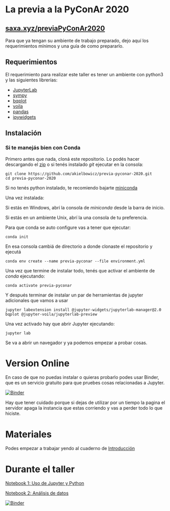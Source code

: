 # La previa a la PyConAr 2020

## [saxa.xyz/previaPyConAr2020](http://saxa.xyz/previaPyConAr2020)

Para que ya tengan su ambiente de trabajo preparado, dejo aquí los requerimientos mínimos y una guía de como prepararlo.

## Requerimientos

El requerimiento para realizar este taller es tener un ambiente con python3 y las siguientes librerías:

 - [JupyterLab]()
 - [sympy](https://docs.sympy.org/latest/tutorial/preliminaries.html)
 - [bqplot](https://github.com/bqplot/bqplot#usage)
 - [voila](https://github.com/voila-dashboards/voila#the-voil%C3%A0-gallery)
 - [pandas](http://pandas.pydata.org/docs/getting_started/index.html#intro-to-pandas)
 - [ipywidgets](https://github.com/jupyter-widgets/ipywidgets#ipywidgets-interactive-html-widgets)

## Instalación

### Si te manejás bien con Conda 

Primero antes que nada, cloná este repositorio. Lo podés hacer descargando el [zip](https://github.com/akielbowicz/pyconar-2019-jupyter-tarea/archive/master.zip) o si tenés instalado _git_ ejecutar en la consola:

```
git clone https://github.com/akielbowicz/previa-pyconar-2020.git
cd previa-pyconar-2020
```

Si no tenés python instalado, te recomiendo bajarte [miniconda](https://conda.io/miniconda.html)

Una vez instalada:

Si estás en Windows, abrí la consola de *miniconda* desde la barra de inicio.

Si estás en un ambiente Unix, abrí la una consola de tu preferencia.

Para que conda se auto configure vas a tener que ejecutar:

```
conda init
```
 
En esa consola cambiá de directorio a donde clonaste el repositorio y ejecutá
 
```
conda env create --name previa-pyconar --file environment.yml
```

Una vez que termine de instalar todo, tenés que activar el ambiente de *conda* ejecutando:

```
conda activate previa-pyconar
```

Y después terminar de instalar un par de herramientas de jupyter adicionales que vamos a usar 

```
jupyter labextension install @jupyter-widgets/jupyterlab-manager@2.0 bqplot @jupyter-voila/jupyterlab-preview
```

Una vez activado hay que abrir Jupyter ejecutando:

```
jupyter lab
```

Se va a abrir un navegador y ya podemos empezar a probar cosas.

# Version Online

En caso de que no puedas instalar o quieras probarlo podes usar Binder, que es un servicio gratuito para que pruebes cosas relacionadas a Jupyter.

[![Binder](https://mybinder.org/badge_logo.svg)](https://mybinder.org/v2/gh/akielbowicz/previa-pyconar-2020.git/HEAD?urlpath=lab)

Hay que tener cuidado porque si dejas de utilizar por un tiempo la pagina el servidor apaga la instancia que estas corriendo y vas a perder todo lo que hiciste.

# Materiales

Podes empezar a trabajar yendo al cuaderno de [Introducción](./notebooks/00_Intro.ipynb)

# Durante el taller
[Notebook 1: Uso de Jupyter y Python](https://nbviewer.jupyter.org/github/akielbowicz/previa-pyconar-2020/blob/charla/notebooks/01_uso_de_jupyter.ipynb?flush_cache=True)

[Notebook 2: Análisis de datos](https://nbviewer.jupyter.org/github/akielbowicz/previa-pyconar-2020/blob/charla/notebooks/02_analisis_de_datos.ipynb?flush_cache=True)

[![Binder](https://mybinder.org/badge_logo.svg)](https://mybinder.org/v2/gh/akielbowicz/previa-pyconar-2020/charla?urlpath=lab)